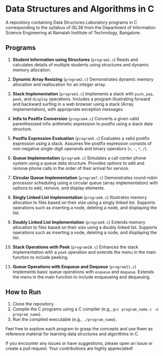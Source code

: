 # Data Structures and Algorithms in C

A repository containing Data Structures Laboratory programs in C corresponding to the syllabus of ISL36 from the Department of Information Science Engineering at Ramaiah Institute of Technology, Bangalore.

## Programs

1. **Student Information using Structures** (`program1.c`)
   Reads and calculates details of multiple students using structures and dynamic memory allocation.

2. **Dynamic Array Resizing** (`program2.c`)
   Demonstrates dynamic memory allocation and reallocation for an integer array.

3. **Stack Implementation** (`program3.c`)
   Implements a stack with `push`, `pop`, `peek`, and `display` operations. Includes a program illustrating forward and backward surfing in a web browser using a stack (Array implementation), with appropriate exception messages.

4. **Infix to Postfix Conversion** (`program4.c`)
   Converts a given valid parenthesized infix arithmetic expression to postfix using a stack data structure.

5. **Postfix Expression Evaluation** (`program5.c`)
   Evaluates a valid postfix expression using a stack. Assumes the postfix expression consists of non-negative single-digit operands and binary operators (`+`, `-`, `*`, `/`).

6. **Queue Implementation** (`program6.c`)
   Simulates a call center phone system using a queue data structure. Provides options to add and remove phone calls in the order of their arrival for service.

7. **Circular Queue Implementation** (`program7.c`)
   Demonstrates round-robin processor scheduling using a circular queue (array implementation) with options to add, remove, and display elements.

8. **Singly Linked List Implementation** (`program8.c`)
   Illustrates memory allocation to files based on their size using a singly linked list. Supports operations such as inserting a node, deleting a node, and displaying the list.

9. **Doubly Linked List Implementation** (`program9.c`)
   Extends memory allocation to files based on their size using a doubly linked list. Supports operations such as inserting a node, deleting a node, and displaying the list.

10. **Stack Operations with Peek** (`program10.c`)
   Enhances the stack implementation with a `peek` operation and extends the menu in the main function to include peeking.

11. **Queue Operations with Enqueue and Dequeue** (`program11.c`)
   Implements basic queue operations with `enqueue` and `dequeue`. Extends the menu in the main function to include enqueueing and dequeuing.

## How to Run

1. Clone the repository.
2. Compile the C programs using a C compiler (e.g., `gcc program_name.c -o program_name`).
3. Run the compiled executable (e.g., `./program_name`).

Feel free to explore each program to grasp the concepts and use them as reference material for learning data structures and algorithms in C.

If you encounter any issues or have suggestions, please open an issue or create a pull request. Your contributions are highly appreciated!